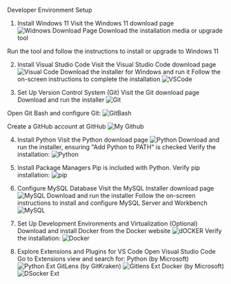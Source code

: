 Developer Environment Setup
1. Install Windows 11
Visit the Windows 11 download page
![Widnows Download Page](image.png)
Download the installation media or upgrade tool

Run the tool and follow the instructions to install or upgrade to Windows 11

2. Install Visual Studio Code
Visit the Visual Studio Code download page
![Visual Code](image-1.png)
Download the installer for Windows and run it
Follow the on-screen instructions to complete the installation
![VSCode](image-3.png)

3. Set Up Version Control System (Git)
Visit the Git download page
Download and run the installer
![Git](image-4.png)

Open Git Bash and configure Git:
![GitBash](image-14.png)

Create a GitHub account at GitHub
![My Github](image-5.png)

4. Install Python
Visit the Python download page
![Python](image-6.png)
Download and run the installer, ensuring "Add Python to PATH" is checked
Verify the installation:
![Python](image-7.png)


5. Install Package Managers
Pip is included with Python. 
Verify pip installation:
![pip](image-8.png)

6. Configure MySQL Database
Visit the MySQL Installer download page
![MySQL](image-9.png)
Download and run the installer
Follow the on-screen instructions to install and configure MySQL Server and Workbench
![MySQL](image-10.png)
7. Set Up Development Environments and Virtualization (Optional)
Download and install Docker from the Docker website
![dOCKER](image-10.png)
Verify the installation:
![Docker](image-15.png)
8. Explore Extensions and Plugins for VS Code
Open Visual Studio Code
Go to Extensions view and search for:
Python (by Microsoft)
![Python Ext](image-11.png)
GitLens (by GitKraken)
![Gitlens Ext](image-12.png)
Docker (by Microsoft)
![DSocker Ext](image-13.png)


